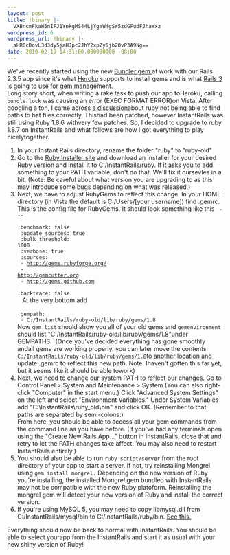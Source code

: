 ```yaml
---
layout: post
title: !binary |-
  VXBncmFkaW5nIFJ1YnkgMS44LjYgaW4gSW5zdGFudFJhaWxz
wordpress_id: 6
wordpress_url: !binary |-
  aHR0cDovL3d3dy5jaHJpc2JhY2xpZy5jb20vP3A9Ng==
date: 2010-02-19 14:31:00.000000000 -08:00
---
```

We've recently started using the new <a href="http://github.com/carlhuda/bundler"> Bundler gem </a> at work with our Rails 2.3.5 app since it's what <a href="http://heroku.com/">Heroku</a> supports to install gems and is what <a href="http://litanyagainstfear.com/blog/2009/10/14/gem-bundler-is-the-future/">Rails 3 is going to use for gem management</a>.  <br />Long story short, when writing a rake task to push our app toHeroku, calling `bundle lock` was causing an error (EXEC FORMAT ERROR)on Vista. After googling a ton, I came across <a href="http://blade.nagaokaut.ac.jp/cgi-bin/scat.rb/ruby/ruby-core/27912">a discussion</a>about ruby not being able to find paths to bat files correctly. Thishad been patched, however InstantRails was still using Ruby 1.8.6 withvery few patches. So, I decided to upgrade to ruby 1.8.7 on InstantRails and what follows are how I got everything to play nicelytogether.<br /><ol><li>    In your Instant Rails directory, rename the folder "ruby" to "ruby-old"  </li><li>    Go to the <a href="http://rubyinstaller.org/download.html">Ruby Installer site</a> and    download an installer for your desired Ruby version and install it     to C:/InstantRails/ruby.  If it asks you to add something to your PATH variable,    don't do that.  We'll fix it oursevles in a bit. (Note: Be careful about what    version you are upgrading to as this may introduce some bugs depending on what was    released.)  </li><li>    Next, we have to adjust RubyGems to reflect this change.  In your HOME directory (in    Vista the default is C:/Users/[your username]) find .gemrc.  This is the config file    for RubyGems.  It should look something like this    <code>      --- <br />      :benchmark: false<br />      :update_sources: true<br />      :bulk_threshold: 1000<br />      :verbose: true<br />      :sources: <br />      - http://gems.rubyforge.org/<br />      - http://gemcutter.org<br />      - http://gems.github.com<br />      :backtrace: false<br />    </code>        At the very bottom add    <br />    <code>      :gempath:      <br />        - C:/InstantRails/ruby-old/lib/ruby/gems/1.8     </code>    <br />Now `gem list` should show you all of your old gems and `gemenvironment` should list "C:/InstantRails/ruby-old/lib/ruby/gems/1.8"under GEMPATHS.&nbsp; (Once you've decided everything has gone smoothly andall gems are working properly, you can later move the contents <code>C:/InstantRails/ruby-old/lib/ruby/gems/1.8</code>to another location and update .gemrc to reflect this new path. Note: Ihaven't gotten this far yet, but it seems like it should be able towork) </li><li>    Next, we need to change our system PATH to reflect our changes.  Go to    Control Panel &gt; System and Maintenance &gt; System    (You can also right-click "Computer" in the start menu.)    Click "Advanced System Settings" on the left and select "Environment Variables."    Under System Variables add "C:\InstantRails\ruby_old\bin" and click OK. (Remember to that    paths are separated by semi-colons.)        <br />        From here, you should be able to access all your gem commands from the command line    as you have before.  (If you've had any terminals open using the "Create New Rails App..."    button in InstantRails, close that and retry to let the PATH changes take affect.  You    may also need to restart InstantRails entirely.)  </li><li>    You should also be able to run `ruby script/server` from the root directory of your app    to start a server.  If not, try reinstalling Mongrel using `gem install mongrel.`  Depending    on the new version of Ruby you're installing, the installed Mongrel gem bundled with     InstantRails may not be compatible with the new Ruby platoform.  Reinstalling    the mongrel gem will detect your new version of Ruby and install the correct version.  </li><li>    If you're using MySQL 5, you may need to copy libmysql.dll from C:/InstantRails/mysql/bin    to C:/InstantRails/ruby/bin.      <a href="http://www.expressionlab.com/2008/7/10/libmysql-dll-error-with-rails-2-1-on-instantrails">      See this.    </a>  </li></ol>Everything should now be back to normal with InstantRails.  You should be able to select yourapp from the InstantRails and start it as usual with your new shiny version of Ruby!
